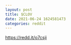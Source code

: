 ```yaml
--- 
layout: post 
title: $CLOV 
date: 2021-06-24 1624581473 
categories: reddit 
--- 
```

https://redd.it/o7csji